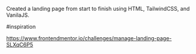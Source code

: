Created a landing page from start to finish using HTML, TailwindCSS, and VanilaJS.

#inspiration

https://www.frontendmentor.io/challenges/manage-landing-page-SLXqC6P5
